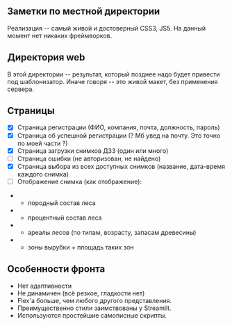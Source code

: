 ## Заметки по местной директории
Реализация -- самый живой и достоверный CSS3, JS5. 
На данный момент нет никаких фреймворков.

## Директория web
В этой директории -- результат, который позднее надо будет привести под шаблонизатор. Иначе говоря -- это живой макет, без применения сервера.


## Страницы
- [x] Страница регистрации (ФИО, компания, почта, должность, пароль)
- [x] Страница об успешной регистрации (? Мб увед на почту. Это точно по моей части ?)
- [x] Страница загрузки снимков ДЗЗ (один или много)
- [ ] Страница ошибки (не авторизован, не найдено)
- [x] Страница выбора из всех доступных снимков (название, дата-время каждого снимка)
- [ ] Отображение снимка (как отображение):
- - породный состав леса
- - процентный состав леса
- - ареалы лесов (по типам, возрасту, запасам древесины)
- - зоны вырубки + площадь таких зон


## Особенности фронта
- Нет адаптивности
- Не динамичен (всё резкое, гладкости нет)
- Flex'a больше, чем любого другого представления.
- Преимущественно стили заимствованы у Streamlit.
- Используются простейшие самописные скрипты.
